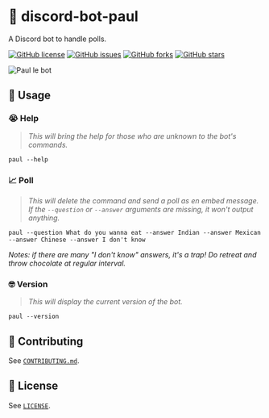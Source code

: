 # :robot: discord-bot-paul

A Discord bot to handle polls.

[![GitHub license](https://img.shields.io/github/license/aminnairi/discord-bot-paul)](https://github.com/aminnairi/discord-bot-paul/blob/next/LICENSE) [![GitHub issues](https://img.shields.io/github/issues/aminnairi/discord-bot-paul)](https://github.com/aminnairi/discord-bot-paul/issues) [![GitHub forks](https://img.shields.io/github/forks/aminnairi/discord-bot-paul)](https://github.com/aminnairi/discord-bot-paul/network) [![GitHub stars](https://img.shields.io/github/stars/aminnairi/discord-bot-paul)](https://github.com/aminnairi/discord-bot-paul/stargazers)

![Paul le bot](https://i.ibb.co/jGvnmK7/paul-le-bot.png)

## :thinking: Usage

### :sob: Help

> *This will bring the help for those who are unknown to the bot's commands.*

```console
paul --help
```

### :chart_with_upwards_trend: Poll

> *This will delete the command and send a poll as en embed message. If the `--question` or `--answer` arguments are missing, it won't output anything.*

```console
paul --question What do you wanna eat --answer Indian --answer Mexican --answer Chinese --answer I don't know
```

*Notes: if there are many "I don't know" answers, it's a trap! Do retreat and throw chocolate at regular interval.*

### :nerd_face: Version

> *This will display the current version of the bot.*

```console
paul --version
```

## :pray: Contributing

See [`CONTRIBUTING.md`](./CONTRIBUTING.md).

## :page_with_curl: License

See [`LICENSE`](./LICENSE).
